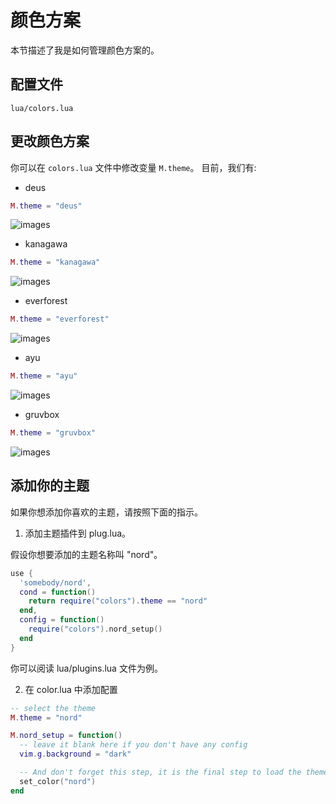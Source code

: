 # 颜色方案

本节描述了我是如何管理颜色方案的。

## 配置文件

```text
lua/colors.lua
```

## 更改颜色方案

你可以在 `colors.lua` 文件中修改变量 `M.theme`。
目前，我们有:

* deus

```lua
M.theme = "deus"
```

![images](https://raw.githubusercontent.com/Avimitin/nvim/master/docs/images/deus.png)

* kanagawa 

```lua
M.theme = "kanagawa"
```

![images](https://raw.githubusercontent.com/Avimitin/nvim/master/docs/images/kanagawa.png)

* everforest 

```lua
M.theme = "everforest"
```

![images](https://raw.githubusercontent.com/Avimitin/nvim/master/docs/images/everforest.png) 

* ayu 

```lua
M.theme = "ayu"
```

![images](https://raw.githubusercontent.com/Avimitin/nvim/master/docs/images/ayu.png) 

* gruvbox 

```lua
M.theme = "gruvbox"
```

![images](https://raw.githubusercontent.com/Avimitin/nvim/master/docs/images/gruvbox.png) 

## 添加你的主题

如果你想添加你喜欢的主题，请按照下面的指示。

1. 添加主题插件到 plug.lua。

假设你想要添加的主题名称叫 "nord"。

```lua
use {
  'somebody/nord',
  cond = function()
    return require("colors").theme == "nord"
  end,
  config = function()
    require("colors").nord_setup()
  end
}
```

你可以阅读 lua/plugins.lua 文件为例。

2. 在 color.lua 中添加配置

```lua
-- select the theme
M.theme = "nord"

M.nord_setup = function()
  -- leave it blank here if you don't have any config
  vim.g.background = "dark"

  -- And don't forget this step, it is the final step to load the theme
  set_color("nord")
end
```
